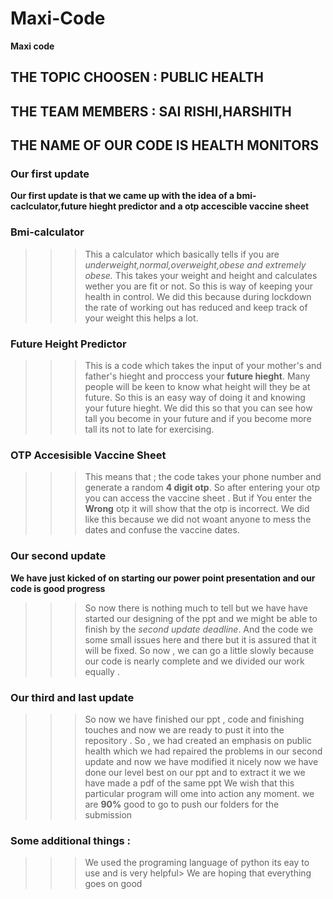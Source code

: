 # Maxi-Code
**Maxi code**
## THE TOPIC CHOOSEN : PUBLIC HEALTH
## THE TEAM MEMBERS  : SAI RISHI,HARSHITH
## THE NAME OF OUR CODE IS HEALTH MONITORS

### Our first update
**Our first update is that we came up with the idea of a bmi-caclculator,future hieght predictor and a otp accescible vaccine sheet**

### Bmi-calculator
>>>This a calculator which basically tells if you are *underweight,normal,overweight,obese and extremely obese.*
>>>This takes your weight and height and calculates wether you are fit or not.
>>>So this is way of keeping your health in control.
>>>We did this because during lockdown the rate of working out has reduced and keep track of your weight this helps a lot.

### Future Height Predictor
>>> This is a code which takes the input of your mother's and father's hieght and proccess your **future hieght**.
>>> Many people will be keen to know what height will they be at future.
>>>So this is an easy way of doing it and knowing your future hieght.
>>> We did this so that you can see how tall you become in your future and if you become more tall its not to late for exercising.

### OTP Accesisible Vaccine Sheet
>>>This means that ; the code takes your phone number and generate a random **4 digit otp**.
>>> So after entering your otp you can access the vaccine sheet .
>>> But if You enter the **Wrong** otp it will show that the otp is incorrect.
>>> We did like this because we did not woant anyone to mess the dates and confuse the vaccine dates.

### Our second update
**We have just kicked of on starting our power point presentation and our code is good progress**
>>>So now there is nothing much to tell but we have have started our designing of the ppt and we might be able to finish by the *second update deadline*.
>>>And the code we some small issues here and there but it is assured that it will be fixed.
>>>So now , we can go a little slowly because our code is nearly complete and we divided our work equally .

### Our third and last update 
>>> So now we have finished our ppt , code and finishing touches and now we are ready to pust it into the repository .
>>> So , we had created an emphasis on public health which we had repaired the problems in our second update and now we have modified it nicely
>>> now we have done our level best on our ppt and to extract it we we have made a pdf of the same ppt 
>>> We wish that this particular program will ome into action any moment.
>>> we are **90%** good to go to push our folders for the submission 

### Some additional things :
>>> We used the programing language of python its eay to use and is very helpful>
>>> We are hoping that everything goes on good

